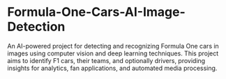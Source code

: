 # Formula-One-Cars-AI-Image-Detection
An AI-powered project for detecting and recognizing Formula One cars in images using computer vision and deep learning techniques. This project aims to identify F1 cars, their teams, and optionally drivers, providing insights for analytics, fan applications, and automated media processing.
